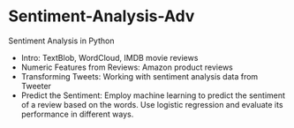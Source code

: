 # Sentiment-Analysis-Adv
Sentiment Analysis in Python
- Intro: TextBlob, WordCloud, IMDB movie reviews 
- Numeric Features from Reviews: Amazon product reviews
- Transforming Tweets: Working with sentiment analysis data from Tweeter
- Predict the Sentiment: Employ machine learning to predict the sentiment of a review based on the words. Use logistic regression and evaluate its performance in different ways. 